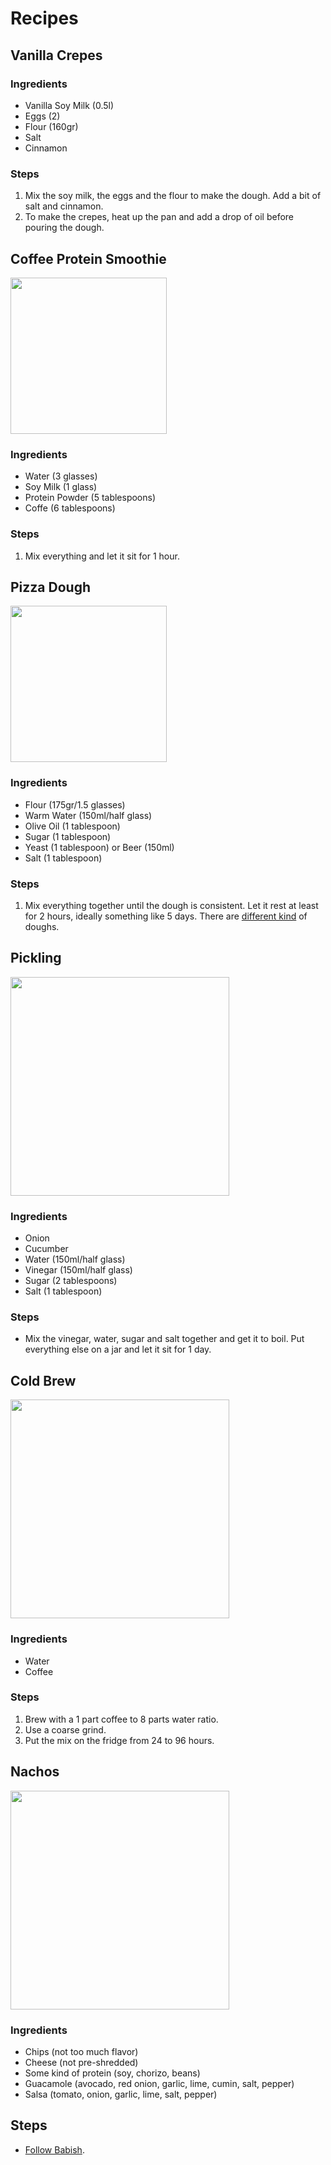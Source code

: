 # Recipes

## Vanilla Crepes

### Ingredients

- Vanilla Soy Milk (0.5l)
- Eggs (2)
- Flour (160gr)
- Salt
- Cinnamon

### Steps

1. Mix the soy milk, the eggs and the flour to make the dough. Add a bit of salt and cinnamon.
2. To make the crepes, heat up the pan and add a drop of oil before pouring the dough.

## Coffee Protein Smoothie

<img src="https://diethood.com/wp-content/uploads/2019/03/Coffee-Protein-Smoothie-3.jpg" width="250" />

### Ingredients

- Water (3 glasses)
- Soy Milk (1 glass)
- Protein Powder (5 tablespoons)
- Coffe (6 tablespoons)

### Steps

1. Mix everything and let it sit for 1 hour.

## Pizza Dough

<img src="https://img.taste.com.au/B0vOFcQt/taste/2016/11/basic-pizza-dough-81860-1.jpeg" width="250" />

### Ingredients

- Flour (175gr/1.5 glasses)
- Warm Water (150ml/half glass)
- Olive Oil (1 tablespoon)
- Sugar (1 tablespoon)
- Yeast (1 tablespoon) or Beer (150ml)
- Salt (1 tablespoon)

### Steps

1. Mix everything together until the dough is consistent. Let it rest at least for 2 hours, ideally something like 5 days. There are [different kind](https://youtu.be/ahxKAlbp6DU) of doughs.

## Pickling

<img src="https://www.almanac.com/sites/default/files/image_nodes/pickles.jpg" width="350" />

### Ingredients

- Onion
- Cucumber
- Water (150ml/half glass)
- Vinegar (150ml/half glass)
- Sugar (2 tablespoons)
- Salt (1 tablespoon)

### Steps

- Mix the vinegar, water, sugar and salt together and get it to boil. Put everything else on a jar and let it sit for 1 day.

## Cold Brew

<img src="https://cdn-3.expansion.mx/64/bc/777671174261a8333494bc932c5e/cold-brew.jpg" width="350" />

### Ingredients

- Water
- Coffee

### Steps

1. Brew with a 1 part coffee to 8 parts water ratio.
2. Use a coarse grind.
3. Put the mix on the fridge from 24 to 96 hours.

## Nachos

<img src="https://i2.wp.com/www.downshiftology.com/wp-content/uploads/2022/03/Nachos-8.jpg" width="350" />

### Ingredients

- Chips (not too much flavor)
- Cheese (not pre-shredded)
- Some kind of protein (soy, chorizo, beans)
- Guacamole (avocado, red onion, garlic, lime, cumin, salt, pepper)
- Salsa (tomato, onion, garlic, lime, salt, pepper)

## Steps

- [Follow Babish](https://youtu.be/lMaF0iPeDFo).
